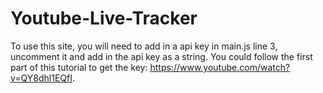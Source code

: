 # Youtube-Live-Tracker
To use this site, you will need to add in a api key in main.js line 3, uncomment it and add in the api key as a string.
You could follow the first part of this tutorial to get the key: https://www.youtube.com/watch?v=QY8dhl1EQfI.

